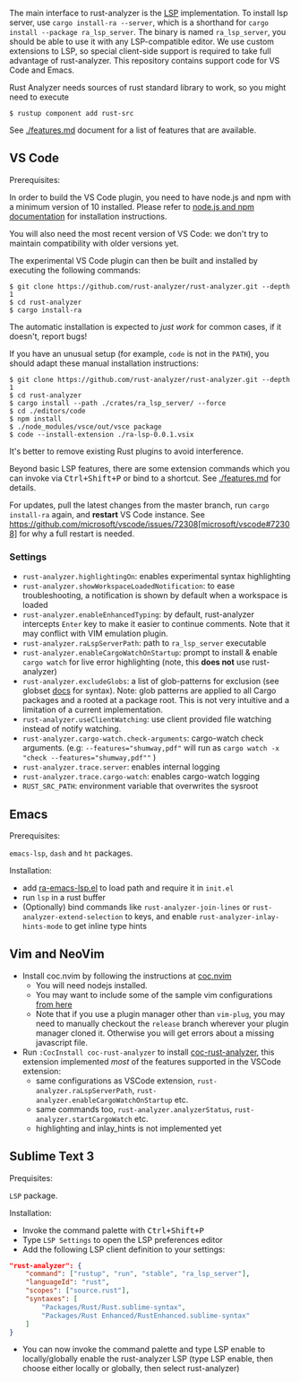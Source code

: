The main interface to rust-analyzer is the
[LSP](https://microsoft.github.io/language-server-protocol/) implementation. To
install lsp server, use `cargo install-ra --server`, which is a shorthand for `cargo
install --package ra_lsp_server`. The binary is named `ra_lsp_server`, you
should be able to use it with any LSP-compatible editor. We use custom
extensions to LSP, so special client-side support is required to take full
advantage of rust-analyzer. This repository contains support code for VS Code
and Emacs.

Rust Analyzer needs sources of rust standard library to work, so you might need
to execute

```
$ rustup component add rust-src
```

See [./features.md](./features.md) document for a list of features that are available.

## VS Code

Prerequisites:

In order to build the VS Code plugin, you need to have node.js and npm with
a minimum version of 10 installed. Please refer to
[node.js and npm documentation](https://nodejs.org) for installation instructions.

You will also need the most recent version of VS Code: we don't try to
maintain compatibility with older versions yet.

The experimental VS Code plugin can then be built and installed by executing the
following commands:

```
$ git clone https://github.com/rust-analyzer/rust-analyzer.git --depth 1
$ cd rust-analyzer
$ cargo install-ra
```

The automatic installation is expected to *just work* for common cases, if it
doesn't, report bugs!

If you have an unusual setup (for example, `code` is not in the `PATH`), you
should adapt these manual installation instructions:

```
$ git clone https://github.com/rust-analyzer/rust-analyzer.git --depth 1
$ cd rust-analyzer
$ cargo install --path ./crates/ra_lsp_server/ --force
$ cd ./editors/code
$ npm install
$ ./node_modules/vsce/out/vsce package
$ code --install-extension ./ra-lsp-0.0.1.vsix
```

It's better to remove existing Rust plugins to avoid interference.

Beyond basic LSP features, there are some extension commands which you can
invoke via <kbd>Ctrl+Shift+P</kbd> or bind to a shortcut. See [./features.md](./features.md)
for details.

For updates, pull the latest changes from the master branch, run `cargo install-ra` again, and **restart** VS Code instance.
See https://github.com/microsoft/vscode/issues/72308[microsoft/vscode#72308] for why a full restart is needed.

### Settings

* `rust-analyzer.highlightingOn`: enables experimental syntax highlighting
* `rust-analyzer.showWorkspaceLoadedNotification`: to ease troubleshooting, a
  notification is shown by default when a workspace is loaded
* `rust-analyzer.enableEnhancedTyping`: by default, rust-analyzer intercepts
  `Enter` key to make it easier to continue comments. Note that it may conflict with VIM emulation plugin.
* `rust-analyzer.raLspServerPath`: path to `ra_lsp_server` executable
* `rust-analyzer.enableCargoWatchOnStartup`: prompt to install & enable `cargo
  watch` for live error highlighting (note, this **does not** use rust-analyzer)
* `rust-analyzer.excludeGlobs`: a list of glob-patterns for exclusion (see globset [docs](https://docs.rs/globset) for syntax).
  Note: glob patterns are applied to all Cargo packages and a rooted at a package root.
  This is not very intuitive and a limitation of a current implementation.
* `rust-analyzer.useClientWatching`: use client provided file watching instead
  of notify watching.
* `rust-analyzer.cargo-watch.check-arguments`: cargo-watch check arguments.
  (e.g: `--features="shumway,pdf"` will run as `cargo watch -x "check --features="shumway,pdf""` )
* `rust-analyzer.trace.server`: enables internal logging
* `rust-analyzer.trace.cargo-watch`: enables cargo-watch logging
* `RUST_SRC_PATH`: environment variable that overwrites the sysroot


## Emacs

Prerequisites:

`emacs-lsp`, `dash` and `ht` packages.

Installation:

* add
[ra-emacs-lsp.el](https://github.com/rust-analyzer/rust-analyzer/blob/69ee5c9c5ef212f7911028c9ddf581559e6565c3/editors/emacs/ra-emacs-lsp.el)
to load path and require it in `init.el`
* run `lsp` in a rust buffer
* (Optionally) bind commands like `rust-analyzer-join-lines` or `rust-analyzer-extend-selection` to keys, and enable `rust-analyzer-inlay-hints-mode` to get inline type hints


## Vim and NeoVim

* Install coc.nvim by following the instructions at [coc.nvim]
  - You will need nodejs installed.
  - You may want to include some of the sample vim configurations [from here][coc-vim-conf]
  - Note that if you use a plugin manager other than `vim-plug`, you may need to manually
    checkout the `release` branch wherever your plugin manager cloned it. Otherwise you will
    get errors about a missing javascript file.
* Run `:CocInstall coc-rust-analyzer` to install [coc-rust-analyzer], this extension implemented _most_ of the features supported in the VSCode extension:
  - same configurations as VSCode extension, `rust-analyzer.raLspServerPath`, `rust-analyzer.enableCargoWatchOnStartup` etc.
  - same commands too, `rust-analyzer.analyzerStatus`, `rust-analyzer.startCargoWatch` etc.
  - highlighting and inlay_hints is not implemented yet

[coc.nvim]: https://github.com/neoclide/coc.nvim
[coc-vim-conf]: https://github.com/neoclide/coc.nvim/#example-vim-configuration
[coc-rust-analyzer]: https://github.com/fannheyward/coc-rust-analyzer


## Sublime Text 3

Prequisites:

`LSP` package.

Installation:

* Invoke the command palette with <kbd>Ctrl+Shift+P</kbd>
* Type `LSP Settings` to open the LSP preferences editor
* Add the following LSP client definition to your settings:

```json
"rust-analyzer": {
    "command": ["rustup", "run", "stable", "ra_lsp_server"],
    "languageId": "rust",
    "scopes": ["source.rust"],
    "syntaxes": [
        "Packages/Rust/Rust.sublime-syntax",
        "Packages/Rust Enhanced/RustEnhanced.sublime-syntax"
    ]
}
```

* You can now invoke the command palette and type LSP enable to locally/globally enable the rust-analyzer LSP (type LSP enable, then choose either locally or globally, then select rust-analyzer)

